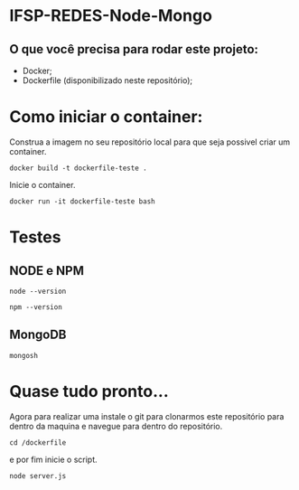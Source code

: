 # IFSP-REDES-Node-Mongo

## O que você precisa para rodar este projeto:
- Docker;
- Dockerfile (disponibilizado neste repositório);

# Como iniciar o container:
Construa a imagem no seu repositório local para que seja possivel criar um container.
```
docker build -t dockerfile-teste .
```
Inicie o container.
```
docker run -it dockerfile-teste bash
```

# Testes
## NODE e NPM
```
node --version
```
```
npm --version
```
## MongoDB
```
mongosh
```

# Quase tudo pronto...
Agora para realizar uma instale o git para clonarmos este repositório para dentro da maquina e navegue para dentro do repositório.
```
cd /dockerfile
```
e por fim inicie o script.
```
node server.js
```